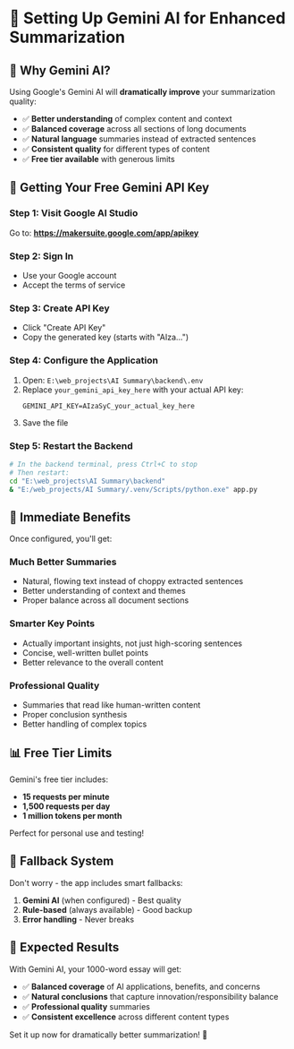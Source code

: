 # 🤖 Setting Up Gemini AI for Enhanced Summarization

## 🎯 Why Gemini AI?

Using Google's Gemini AI will **dramatically improve** your summarization quality:

- ✅ **Better understanding** of complex content and context
- ✅ **Balanced coverage** across all sections of long documents  
- ✅ **Natural language** summaries instead of extracted sentences
- ✅ **Consistent quality** for different types of content
- ✅ **Free tier available** with generous limits

## 🔑 Getting Your Free Gemini API Key

### Step 1: Visit Google AI Studio
Go to: **https://makersuite.google.com/app/apikey**

### Step 2: Sign In
- Use your Google account
- Accept the terms of service

### Step 3: Create API Key
- Click "Create API Key"
- Copy the generated key (starts with "AIza...")

### Step 4: Configure the Application
1. Open: `E:\web_projects\AI Summary\backend\.env`
2. Replace `your_gemini_api_key_here` with your actual API key:
   ```
   GEMINI_API_KEY=AIzaSyC_your_actual_key_here
   ```
3. Save the file

### Step 5: Restart the Backend
```bash
# In the backend terminal, press Ctrl+C to stop
# Then restart:
cd "E:\web_projects\AI Summary\backend"
& "E:/web_projects/AI Summary/.venv/Scripts/python.exe" app.py
```

## 🚀 Immediate Benefits

Once configured, you'll get:

### **Much Better Summaries**
- Natural, flowing text instead of choppy extracted sentences
- Better understanding of context and themes
- Proper balance across all document sections

### **Smarter Key Points**
- Actually important insights, not just high-scoring sentences
- Concise, well-written bullet points
- Better relevance to the overall content

### **Professional Quality**
- Summaries that read like human-written content
- Proper conclusion synthesis
- Better handling of complex topics

## 📊 Free Tier Limits

Gemini's free tier includes:
- **15 requests per minute**
- **1,500 requests per day** 
- **1 million tokens per month**

Perfect for personal use and testing!

## 🔄 Fallback System

Don't worry - the app includes smart fallbacks:
1. **Gemini AI** (when configured) - Best quality
2. **Rule-based** (always available) - Good backup
3. **Error handling** - Never breaks

## 🎉 Expected Results

With Gemini AI, your 1000-word essay will get:
- ✅ **Balanced coverage** of AI applications, benefits, and concerns
- ✅ **Natural conclusions** that capture innovation/responsibility balance  
- ✅ **Professional quality** summaries
- ✅ **Consistent excellence** across different content types

Set it up now for dramatically better summarization! 🚀
